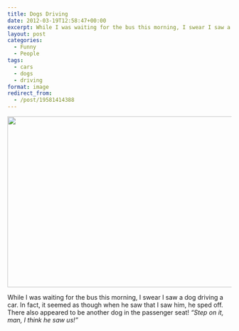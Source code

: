 ```yaml
---
title: Dogs Driving
date: 2012-03-19T12:58:47+00:00
excerpt: While I was waiting for the bus this morning, I swear I saw a dog driving a car.
layout: post
categories:
  - Funny
  - People
tags:
  - cars
  - dogs
  - driving
format: image
redirect_from:
  - /post/19581414388
---
```


<img class="alignnone wp-image-92" src="https://cdn.craigmcn.ca/img/tumblr_m15be07zj31qlv5s6o1_1280.jpg" alt="" width="512" height="384" srcset="https://cdn.craigmcn.ca/img/tumblr_m15be07zj31qlv5s6o1_1280.jpg 640w, https://cdn.craigmcn.ca/img/tumblr_m15be07zj31qlv5s6o1_1280-300x225.jpg 300w, https://cdn.craigmcn.ca/img/tumblr_m15be07zj31qlv5s6o1_1280-400x300.jpg 400w" sizes="(max-width: 512px) 100vw, 512px" />

While I was waiting for the bus this morning, I swear I saw a dog driving a car. In fact, it seemed as though when he saw that I saw him, he sped off. There also appeared to be another dog in the passenger seat! _“Step on it, man, I think he saw us!”_
